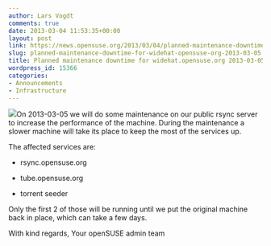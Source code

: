 ```yaml
---
author: Lars Vogdt
comments: true
date: 2013-03-04 11:53:35+00:00
layout: post
link: https://news.opensuse.org/2013/03/04/planned-maintenance-downtime-for-widehat-opensuse-org-2013-03-05/
slug: planned-maintenance-downtime-for-widehat-opensuse-org-2013-03-05
title: Planned maintenance downtime for widehat.opensuse.org 2013-03-05
wordpress_id: 15366
categories:
- Announcements
- Infrastructure
---
```


![](https://en.opensuse.org/images/4/43/Failgeeko.png)On 2013-03-05 we will do some maintenance on our public rsync server to increase the performance of the machine. During the maintenance a slower machine will take its place to keep the most of the services up.

The affected services are:



	
  * rsync.opensuse.org

	
  * tube.opensuse.org

	
  * torrent seeder


Only the first 2 of those will be running until we put the original machine back in place, which can take a few days.

With kind regards,
Your openSUSE admin team
